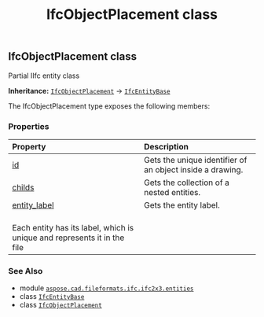 ﻿---
title: IfcObjectPlacement class
second_title: Aspose.CAD for Python via .NET API References
description: 
type: docs
weight: 3290
url: /python-net/aspose.cad.fileformats.ifc.ifc2x3.entities/ifcobjectplacement/
is_root: false
---

## IfcObjectPlacement class

Partial IIfc entity class



**Inheritance:** [`IfcObjectPlacement`](/cad/python-net/aspose.cad.fileformats.ifc.ifc2x3.entities/ifcobjectplacement) → 
[`IfcEntityBase`](/cad/python-net/aspose.cad.fileformats.ifc/ifcentitybase)



The IfcObjectPlacement type exposes the following members:

### Properties
| Property | Description |
| :- | :- |
| [id](/cad/python-net/aspose.cad.fileformats.ifc.ifc2x3.entities/ifcobjectplacement/id) | Gets the unique identifier of an object inside a drawing. |
| [childs](/cad/python-net/aspose.cad.fileformats.ifc.ifc2x3.entities/ifcobjectplacement/childs) | Gets the collection of a nested entities. |
| [entity_label](/cad/python-net/aspose.cad.fileformats.ifc.ifc2x3.entities/ifcobjectplacement/entity_label) | Gets the entity label.<br/>Each entity has its label, which is unique and represents it in the file |



### See Also
* module [`aspose.cad.fileformats.ifc.ifc2x3.entities`](..)
* class [`IfcEntityBase`](/cad/python-net/aspose.cad.fileformats.ifc/ifcentitybase)
* class [`IfcObjectPlacement`](/cad/python-net/aspose.cad.fileformats.ifc.ifc2x3.entities/ifcobjectplacement)
